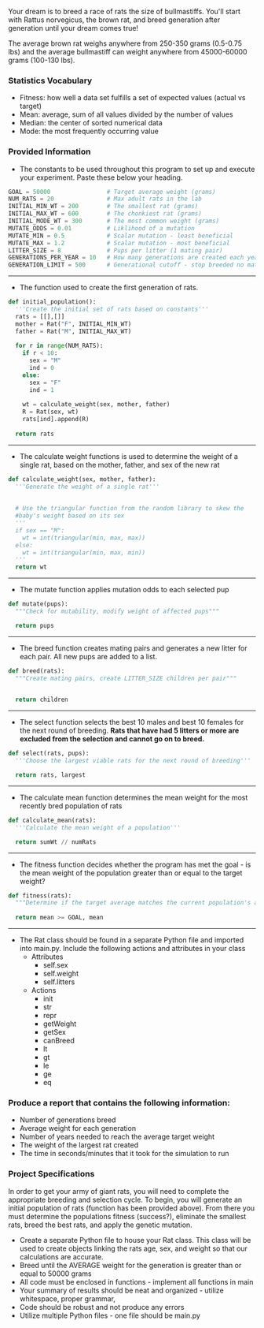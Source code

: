 Your dream is to breed a race of rats the size of bullmastiffs.  You'll start with Rattus norvegicus, the brown rat, and breed generation after generation until your dream comes true!

The average brown rat weighs anywhere from 250-350 grams (0.5-0.75 lbs) and the average bullmastiff can weight anywhere from 45000-60000 grams (100-130 lbs).

### Statistics Vocabulary

- Fitness: how well a data set fulfills a set of expected values (actual vs target)
- Mean: average, sum of all values divided by the number of values
- Median: the center of sorted numerical data
- Mode: the most frequently occurring value

### Provided Information

- The constants to be used throughout this program to set up and execute your experiment.  Paste these below your heading.

```python
GOAL = 50000                # Target average weight (grams)
NUM_RATS = 20               # Max adult rats in the lab
INITIAL_MIN_WT = 200        # The smallest rat (grams)
INITIAL_MAX_WT = 600        # The chonkiest rat (grams)
INITIAL_MODE_WT = 300       # The most common weight (grams)
MUTATE_ODDS = 0.01          # Liklihood of a mutation
MUTATE_MIN = 0.5            # Scalar mutation - least beneficial
MUTATE_MAX = 1.2            # Scalar mutation - most beneficial
LITTER_SIZE = 8             # Pups per litter (1 mating pair)
GENERATIONS_PER_YEAR = 10   # How many generations are created each year
GENERATION_LIMIT = 500      # Generational cutoff - stop breeded no matter what
```
---
- The function used to create the first generation of rats.

```python
def initial_population():
  '''Create the initial set of rats based on constants'''
  rats = [[],[]]
  mother = Rat("F", INITIAL_MIN_WT)
  father = Rat("M", INITIAL_MAX_WT)
  
  for r in range(NUM_RATS):
    if r < 10:
      sex = "M"
      ind = 0
    else:
      sex = "F"
      ind = 1
  
    wt = calculate_weight(sex, mother, father)
    R = Rat(sex, wt)
    rats[ind].append(R)
  
  return rats
```
---
- The calculate weight functions is used to determine the weight of a single rat, based on the mother, father, and sex of the new rat

```python
def calculate_weight(sex, mother, father):
  '''Generate the weight of a single rat'''
  
  
  # Use the triangular function from the random library to skew the 
  #baby's weight based on its sex
  '''
  if sex == "M":
    wt = int(triangular(min, max, max))
  else:
    wt = int(triangular(min, max, min))
  '''
  return wt
```
---
- The mutate function applies mutation odds to each selected pup

```python
def mutate(pups):
  """Check for mutability, modify weight of affected pups"""

  return pups  
```
---
- The breed function creates mating pairs and generates a new litter for each pair.  All new pups are added to a list.

```python
def breed(rats):
  """Create mating pairs, create LITTER_SIZE children per pair"""
  

  return children  
```
---
- The select function selects the best 10 males and best 10 females for the next round of breeding.  **Rats that have had 5 litters or more are excluded from the selection and cannot go on to breed.**

```python
def select(rats, pups):
  '''Choose the largest viable rats for the next round of breeding'''

  return rats, largest
```
---
- The calculate mean function determines the mean weight for the most recently bred population of rats

```python
def calculate_mean(rats):
  '''Calculate the mean weight of a population'''

  return sumWt // numRats
```
---
- The fitness function decides whether the program has met the goal - is the mean weight of the population greater than or equal to the target weight?

```python
def fitness(rats):
  """Determine if the target average matches the current population's average"""
  
  return mean >= GOAL, mean
```
---
- The Rat class should be found in a separate Python file and imported into main.py.  Include the following actions and attributes in your class
    - Attributes
        - self.sex
        - self.weight
        - self.litters
    - Actions
        - init
        - str
        - repr
        - getWeight
        - getSex
        - canBreed
        - lt
        - gt
        - le
        - ge
        - eq

### Produce a report that contains the following information:

- Number of generations breed
- Average weight for each generation
- Number of years needed to reach the average target weight
- The weight of the largest rat created
- The time in seconds/minutes that it took for the simulation to run

### Project Specifications

In order to get your army of giant rats, you will need to complete the appropriate breeding and selection cycle.  To begin, you will generate an initial population of rats (function has been provided above).  From there you must determine the populations fitness (success?), eliminate the smallest rats, breed the best rats, and apply the genetic mutation.

- Create a separate Python file to house your Rat class.  This class will be used to create objects linking the rats age, sex, and weight so that our calculations are accurate.
- Breed until the AVERAGE weight for the generation is greater than or equal to 50000 grams
- All code must be enclosed in functions - implement all functions in main
- Your summary of results should be neat and organized - utilize whitespace, proper grammar,
- Code should be robust and not produce any errors
- Utilize multiple Python files - one file should be main.py
